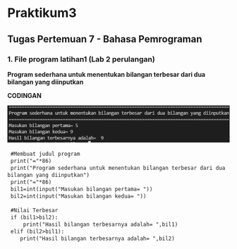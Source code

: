 # Praktikum3
## Tugas Pertemuan 7 - Bahasa Pemrograman

### 1. File program latihan1 (Lab 2 perulangan)
**Program sederhana untuk menentukan bilangan terbesar dari dua bilangan yang diinputkan**

**CODINGAN**

![Gambar 1](screenshoot/ss1.png)
```
 #Membuat judul program 
 print("="*86)
 print("Program sederhana untuk menentukan bilangan terbesar dari dua bilangan yang diinputkan")
 print("="*86)
 bil1=int(input("Masukan bilangan pertama= "))
 bil2=int(input("Masukan bilangan kedua= "))

 #Nilai Terbesar
 if (bil1>bil2):
     print("Hasil bilangan terbesarnya adalah= ",bil1)
 elif (bil2>bil1):
    print("Hasil bilangan terbesarnya adalah= ",bil2)
```